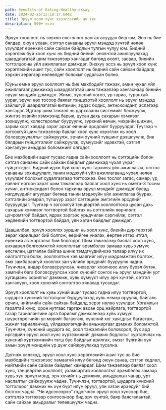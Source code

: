 ```yaml
---
path: Benefits-of-Eating-Healthy-essay
date: 2024-02-26T13:18:17.644Z
title: Эрүүл хоол хүнс хэрэглэхийн ач тус
description: 500+ эсээ
---
```

Эрүүл хооллолт нь зөвхөн өлсгөлөнг хангах асуудал биш юм, Энэ нь бие бялдар, оюун ухаан, сэтгэл санааны эрүүл мэндэд хүчтэй нөлөө үзүүлдэг ерөнхий сайн сайхан байдлын тулгын чулуу юм. Бидний хэрэглэж буй хоол хүнс нь бидний биеийг оновчтой ажиллуулахад шаардлагатай шим тэжээлээр хангадаг бөгөөд өсөлт, засвар, биеийн тогтолцооны үйл ажиллагааг дэмждэг. Энэхүү эссэ нь эрүүл хоол хүнс хэрэглэхийн ашиг тус, сайн хооллолт нь бидний сайн сайхан байдалд хэрхэн эерэгээр нөлөөлдөг болохыг судалсан болно.

Юуны өмнө эрүүл хооллолт нь бие махбодийг тэжээх, амин чухал үйл ажиллагааг дэмжихэд шаардлагатай шим тэжээлээр хангаснаар биеийн эрүүл мэндийг дэмждэг. Жимс, хүнсний ногоо, үр тариа, туранхай уураг, эрүүл өөх тосоор баялаг тэнцвэртэй хооллолт нь эрүүл мэндэд зайлшгүй шаардлагатай витамин, эрдэс бодис, антиоксидант, эслэгээр хангадаг. Эдгээр шим тэжээл нь дархлааны системийг бэхжүүлж, жингээ хэвийн хэмжээнд барьж, цусан дахь сахарын хэмжээг зохицуулж, холестеролыг бууруулж, зүрхний өвчин, чихрийн шижин, зарим хорт хавдар зэрэг архаг өвчний эрсдлийг бууруулдаг. Түүгээр ч зогсохгүй шим тэжээлээр баялаг хоол хүнс хэрэглэх нь хоол боловсруулалтыг сайжруулж, эрчим хүчний түвшинг дээшлүүлж, бие бялдрын гүйцэтгэлийг сайжруулж, хүмүүсийг идэвхтэй, сэтгэл хангалуун амьдрах боломжийг олгодог.

Бие махбодийн ашиг тусаас гадна сайн хооллолт нь сэтгэцийн болон сэтгэл санааны сайн сайхан байдлыг дэмжихэд чухал үүрэг гүйцэтгэдэг. Бидний идэж буй хоол хүнс тархины үйл ажиллагаа, сэтгэл санааны зохицуулалт, танин мэдэхүйн үйл ажиллагаанд чухал нөлөө үзүүлдэг болохыг судалгаагаар тогтоожээ. Өөх тослог загас, самар, үр, навчит ногоон зэрэг шим тэжээлээр баялаг хоол хүнс нь омега-3 тосны хүчил, антиоксидант болон тархины эрүүл мэндийг дэмждэг бусад нэгдлүүдийг агуулдаг бөгөөд танин мэдэхүйн үйл ажиллагаа буурах, сэтгэлийн хямрал, түгшүүр зэрэг сэтгэцийн эмгэгийн эрсдлийг бууруулдаг. Түүгээр ч зогсохгүй тэнцвэртэй хооллолтоор цусан дахь сахарын хэмжээг тогтвортой байлгах нь сэтгэлийн өөрчлөлт, цочромтгой байдал, ядрах зэргээс урьдчилан сэргийлж, сэтгэл хөдлөлийн тогтвортой байдал, уян хатан байдлыг дэмждэг.

Цаашилбал, эрүүл хооллох зуршил нь хоол хүнс, биеийн дүр төрхтэй эерэг харилцааг бий болгож, өөрийгөө үнэлэх, өөртөө итгэх итгэл, ерөнхий аз жаргалыг бий болгодог. Шим тэжээлээр баялаг хоол хүнс, анхаарал болгоомжтой хооллолтыг эрэмбэлэх замаар хувь хүмүүс өлсгөлөн, цатгалан байгаа шинж тэмдгүүдийнхээ талаар илүү их ойлголттой болж, хооллолтын хэв маягийг илүү мэдрэмжтэй болгож, эмх замбараагүй хооллох зан үйлийн эрсдлийг бууруулж чадна. Түүнчлэн, өндөр боловсруулсан, чихэрлэг хоолноос илүү бүхэл бүтэн, хамгийн бага боловсруулсан хоол хүнсийг сонгох нь эрүүл мэндийн урт хугацааны зорилгыг дэмжиж, хувь хүмүүст илүү эрч хүчтэй, сэтгэл хангалуун, хоол хүнсний сонголтоо хянахад тусалдаг.

Эрүүл хооллолт нь хувь хүний ашиг тусаас гадна илүү тогтвортой, шударга хүнсний тогтолцоог бүрдүүлэхэд хувь нэмэр оруулж, байгаль орчин, нийгмийн сайн сайхан байдалд эерэг нөлөө үзүүлдэг. Ургамлын гаралтай хүнс, орон нутгаас гаргаж авсан орц найрлага, тогтвортой газар тариалангийн арга барилыг дэмжсэнээр хувь хүмүүс нүүрстөрөгчийн ул мөрийг багасгаж, хүнсний хог хаягдлыг багасгаж, жижиг тариаланчид, үйлдвэрлэгчдийн амьжиргааг дэмжих боломжтой. Түүнчлэн, хүнсний шударга ёс, хоол тэжээлийн боловсрол, бүх ард иргэдийн эрүүл хоол хүнс хүртээмжийг дэмжих бодлогыг сурталчлах нь хүнсний хүртээмжийн тэгш бус байдлыг арилгах, эмзэг бүлгийн хүн амын эрүүл мэндийн үр дүнг сайжруулахад тусална.

Дүгнэж хэлэхэд, эрүүл хоол хүнс хэрэглэхийн ашиг тус нь бие махбодийн тэжээлээс хамаагүй илүү бөгөөд оюун санаа, сэтгэл хөдлөл, нийгмийн сайн сайхан байдлыг хамардаг. Шим тэжээлээр баялаг хоол хүнс, тэнцвэртэй хооллолт, ухамсартай хооллолтыг эрэмбэлэх замаар хувь хүн эрүүл мэнд, эрч хүчийг нь дэмжиж, амьдралын чанар, урт наслалтыг сайжруулж чадна. Түүнчлэн, тогтвортой, шударга хүнсний тогтолцоог дэмжих нь хүн бүрт илүү эрүүл, уян хатан ирээдүйг бий болгож чадна. “Чи идсэнээрээ” гэдэгчлэн эрүүл хоол хүнсээр бие, сэтгэлээ тэтгэхээр сонгосоноор бид эрч хүчтэй, баяр баясгалантай, сайн сайхан амьдралыг төлөвшүүлж чадна.